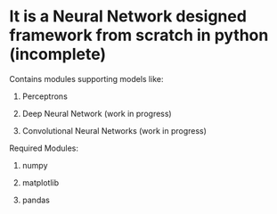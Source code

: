 # It is a Neural Network designed framework from scratch in python (incomplete)

Contains modules supporting models like:

1. Perceptrons

2. Deep Neural Network (work in progress)

3. Convolutional Neural Networks (work in progress)


Required Modules:

 1. numpy

 2. matplotlib

 3. pandas

